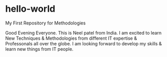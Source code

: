 # hello-world
My First Repository for Methodologies

Good Evening Everyone. 
This is Neel patel from India. 
I am excited to learn New Techniques & Methodologies from different IT expertise & Professonals all over the globe.
I am looking forward to develop my skills & learn new things from IT people.
